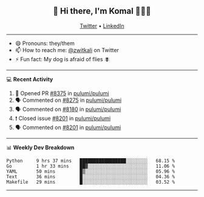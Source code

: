 <h2 align="center"> 👋 Hi there, I'm Komal 🧑🏾‍💻 </h2>
<p align="center">
    <a href="https://twitter.com/zwitkali">Twitter</a> •
    <a href="https://www.linkedin.com/in/komal-ali/">LinkedIn</a>
</p>

--------

- 😄 Pronouns: they/them
- 📫 How to reach me: [@zwitkali](https://twitter.com/zwitkali) on Twitter
- ⚡ Fun fact: My dog is afraid of flies 🪰

--------
💻 **Recent Activity**

<!--START_SECTION:activity-->
1. 💪 Opened PR [#8375](https://github.com/pulumi/pulumi/pull/8375) in [pulumi/pulumi](https://github.com/pulumi/pulumi)
2. 🗣 Commented on [#8275](https://github.com/pulumi/pulumi/issues/8275) in [pulumi/pulumi](https://github.com/pulumi/pulumi)
3. 🗣 Commented on [#8180](https://github.com/pulumi/pulumi/issues/8180) in [pulumi/pulumi](https://github.com/pulumi/pulumi)
4. ❗️ Closed issue [#8201](https://github.com/pulumi/pulumi/issues/8201) in [pulumi/pulumi](https://github.com/pulumi/pulumi)
5. 🗣 Commented on [#8201](https://github.com/pulumi/pulumi/issues/8201) in [pulumi/pulumi](https://github.com/pulumi/pulumi)
<!--END_SECTION:activity-->

--------

📊 **Weekly Dev Breakdown**
<!--START_SECTION:waka-->
```text
Python     9 hrs 37 mins   █████████████████░░░░░░░░   68.15 % 
Go         1 hr 33 mins    ██▓░░░░░░░░░░░░░░░░░░░░░░   11.06 % 
YAML       50 mins         █▒░░░░░░░░░░░░░░░░░░░░░░░   05.96 % 
Text       36 mins         █░░░░░░░░░░░░░░░░░░░░░░░░   04.36 % 
Makefile   29 mins         █░░░░░░░░░░░░░░░░░░░░░░░░   03.52 % 
```
<!--END_SECTION:waka-->

--------
